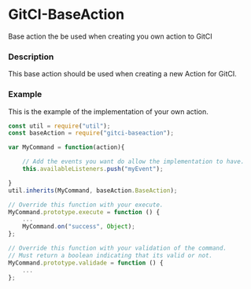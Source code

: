 # GitCI-BaseAction
Base action the be used when creating you own action to GitCI

### Description
This base action should be used when creating a new Action for GitCI.

### Example
This is the example of the implementation of your own action.

```javascript
const util = require("util");
const baseAction = require("gitci-baseaction");

var MyCommand = function(action){

    // Add the events you want do allow the implementation to have.
    this.availableListeners.push("myEvent");

}
util.inherits(MyCommand, baseAction.BaseAction);

// Override this function with your execute.
MyCommand.prototype.execute = function () {
    ...
    MyCommand.on("success", Object);
};

// Override this function with your validation of the command.
// Must return a boolean indicating that its valid or not.
MyCommand.prototype.validade = function () {
    ...
};
```